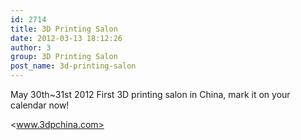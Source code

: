 ```yaml
---
id: 2714
title: 3D Printing Salon
date: 2012-03-13 18:12:26
author: 3
group: 3D Printing Salon
post_name: 3d-printing-salon
---
```


May 30th~31st 2012 First 3D printing salon in China, mark it on your calendar now!

<www.3dpchina.com>